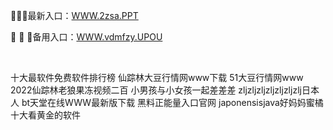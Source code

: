 <p>
	🚈🚈🚈最新入口：<a href="http://www.baidu.com/link?url=6MA2SWnO3Raqke39an_0PUxosM6ZrUGzi1BN9tNnlPW&wd">WWW.2zsa.PPT</a> 
	<p>
		🏪
🏪
🏪备用入口：<a href="http://www.baidu.com/link?url=6MA2SWnO3Raqke39an_0PUxosM6ZrUGzi1BN9tNnlPW&wd">WWW.vdmfzy.UPOU</a> 
	</p>
	<p>
		<br />
	</p>
	<p>
		十大最软件免费软件排行榜
仙踪林大豆行情网www下载
51大豆行情网www
2022仙踪林老狼果冻视频二百
小男孩与小女孩一起差差差
zljzljzljzljzljzljzlj日本人
bt天堂在线WWW最新版下载
黑料正能量入口官网
japonensisjava好妈妈蜜橘
十大看黄金的软件
	</p>
